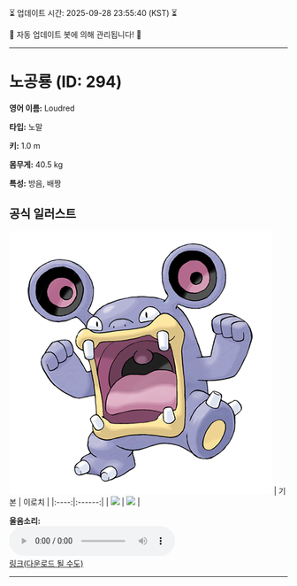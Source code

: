 
⏳ 업데이트 시간: 2025-09-28 23:55:40 (KST) ⏳

🤖 자동 업데이트 봇에 의해 관리됩니다! 🤖

---

# 노공룡 (ID: 294)
**영어 이름:** Loudred

**타입:** 노말

**키:** 1.0 m

**몸무게:** 40.5 kg

**특성:** 방음, 배짱

## 공식 일러스트
![](https://raw.githubusercontent.com/PokeAPI/sprites/master/sprites/pokemon/other/official-artwork/294.png)
| 기본 | 이로치 |
|:----:|:------:|
| <img src="http://play.pokemonshowdown.com/sprites/ani/loudred.gif" width="200"> | <img src="http://play.pokemonshowdown.com/sprites/ani-shiny/loudred.gif" width="200"> |

**울음소리:**<br><audio controls src="https://raw.githubusercontent.com/PokeAPI/cries/main/cries/pokemon/latest/294.ogg"></audio><br> [링크(다운로드 될 수도)](https://raw.githubusercontent.com/PokeAPI/cries/main/cries/pokemon/latest/294.ogg)


---
